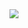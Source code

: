 <img   align="center" src="https://github-readme-stats.vercel.app/api?username=jackielics&locale=cn&line_height=33&show_icons=true&hide=&theme=&rank_icon=default"/>
